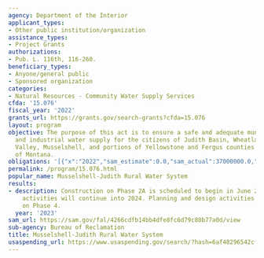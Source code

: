 ```yaml
---
agency: Department of the Interior
applicant_types:
- Other public institution/organization
assistance_types:
- Project Grants
authorizations:
- Pub. L. 116th, 116-260.
beneficiary_types:
- Anyone/general public
- Sponsored organization
categories:
- Natural Resources - Community Water Supply Services
cfda: '15.076'
fiscal_year: '2022'
grants_url: https://grants.gov/search-grants?cfda=15.076
layout: program
objective: The purpose of this act is to ensure a safe and adequate municipal, rural,
  and industrial water supply for the citizens of Judith Basin, Wheatland, Golden
  Valley, Musselshell, and portions of Yellowstone and Fergus counties in the state
  of Montana.
obligations: '[{"x":"2022","sam_estimate":0.0,"sam_actual":37000000.0,"usa_spending_actual":0.0},{"x":"2023","sam_estimate":60000000.0,"sam_actual":0.0,"usa_spending_actual":65100000.0},{"x":"2024","sam_estimate":30000000.0,"sam_actual":0.0,"usa_spending_actual":0.0}]'
permalink: /program/15.076.html
popular_name: Musselshell-Judith Rural Water System
results:
- description: Construction on Phase 2A is scheduled to begin in June 2023. Construction
    activities will continue into 2024. Planning and design activities have begun
    on Phase 4.
  year: '2023'
sam_url: https://sam.gov/fal/4266cdfb14bb4dfe8fc6d79c80b77a0d/view
sub-agency: Bureau of Reclamation
title: Musselshell-Judith Rural Water System
usaspending_url: https://www.usaspending.gov/search/?hash=6af48296542cf13d76b7c5fb86bc846d
---
```

